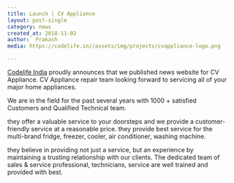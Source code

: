 ```yaml
---
title: Launch | CV Appliance
layout: post-single
category: news
created_at: 2018-11-02
author:  Prakash
media: https://codelife.in//assets/img/projects/cvappliance-logo.png

---
```


<a href="http://codelife.in">Codelife India</a>  proudly announces that we published news website  for CV Appliance.
CV Appliance repair team looking forward to servicing all of your major home appliances. 


We are in the field for the past several years with 1000 + satisfied Customers and Qualified Technical team.

they offer a valuable service to your doorsteps and we provide a customer-friendly service at a reasonable price.
they provide best service for the multi-brand fridge, freezer, cooler, air conditioner, washing machine.

they believe in providing not just a service, but an experience by maintaining a trusting relationship with our clients. The dedicated team of sales & service professional, technicians, service are well trained and provided with best.